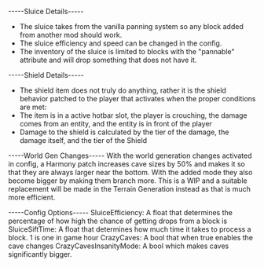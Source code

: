 -----Sluice Details-----
- The sluice takes from the vanilla panning system so any block added from another mod should work.
- The sluice efficiency and speed can be changed in the config.
- The inventory of the sluice is limited to blocks with the "pannable" attribute and will drop something that does not have it.

-----Shield Details-----
- The shield item does not truly do anything, rather it is the shield behavior patched to the player that activates when the proper conditions are met:
- The item is in a active hotbar slot, the player is crouching, the damage comes from an entity, and the entity is in front of the player
- Damage to the shield is calculated by the tier of the damage, the damage itself, and the tier of the Shield

-----World Gen Changes-----
With the world generation changes activated in config, a Harmony patch increases cave sizes by 50% and makes it so that they are always larger near the bottom. With the added mode they also become bigger by making them branch more. This is a WIP and a suitable replacement will be made in the Terrain Generation instead as that is much more efficient.

-----Config Options-----
SluiceEfficiency: A float that determines the percentage of how high the chance of getting drops from a block is
SluiceSiftTime: A float that determines how much time it takes to process a block. 1 is one in game hour
CrazyCaves: A bool that when true enables the cave changes
CrazyCavesInsanityMode: A bool which makes caves significantly bigger.
